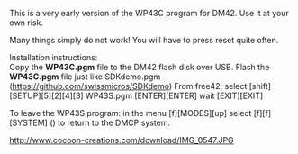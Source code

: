 This is a very early version of the WP43C program for DM42. Use it at your own risk.  

Many things simply do not work! You will have to press reset quite often.  

Installation instructions:  
Copy the **WP43C.pgm** file to the DM42 flash disk over USB.
Flash the **WP43C.pgm** file just like SDKdemo.pgm (https://github.com/swissmicros/SDKdemo)
From free42: select [shift][SETUP][5][2][4][3] WP43S.pgm [ENTER][ENTER] wait [EXIT][EXIT]  

To leave the WP43S program: in the menu [f][MODES][up] select [f][f][SYSTEM] () to return to the DMCP system.

http://www.cocoon-creations.com/download/IMG_0547.JPG

